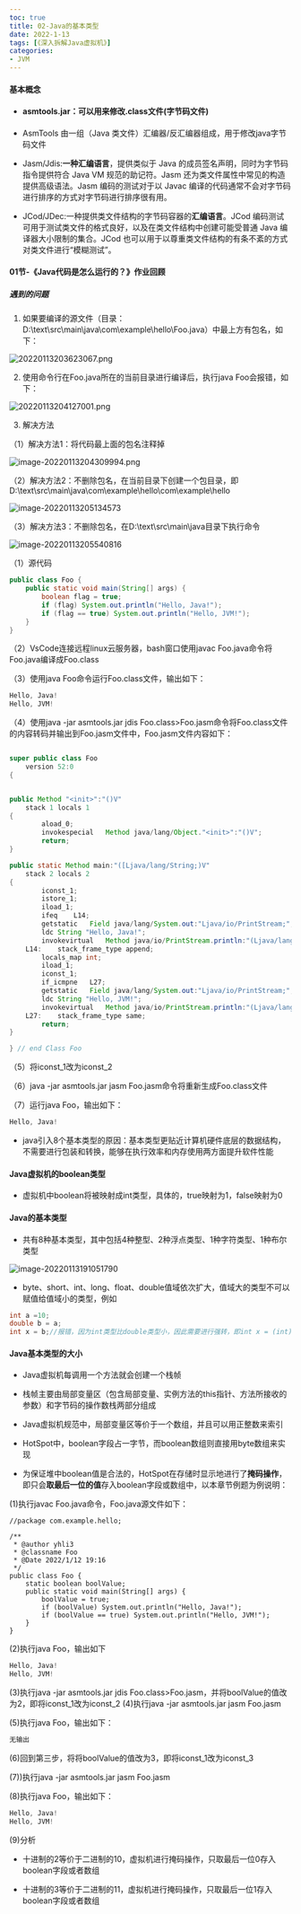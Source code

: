 ```yaml
---
toc: true
title: 02-Java的基本类型
date: 2022-1-13
tags: [《深入拆解Java虚拟机》]
categories:
- JVM
---
```


#### 基本概念

- #### asmtools.jar：可以用来修改.class文件(字节码文件)

- AsmTools 由一组（Java 类文件）汇编器/反汇编器组成，用于修改java字节码文件

- Jasm/Jdis:**一种汇编语言**，提供类似于 Java 的成员签名声明，同时为字节码指令提供符合 Java VM 规范的助记符。Jasm 还为类文件属性中常见的构造提供高级语法。Jasm 编码的测试对于以 Javac 编译的代码通常不会对字节码进行排序的方式对字节码进行排序很有用。

- JCod/JDec:一种提供类文件结构的字节码容器的**汇编语言**。JCod 编码测试可用于测试类文件的格式良好，以及在类文件结构中创建可能受普通 Java 编译器大小限制的集合。JCod 也可以用于以尊重类文件结构的有条不紊的方式对类文件进行“模糊测试”。

<!--more-->

#### 01节-《Java代码是怎么运行的？》作业回顾

##### 遇到的问题

1. 如果要编译的源文件（目录：D:\text\src\main\java\com\example\hello\Foo.java）中最上方有包名，如下：

![20220113203623067.png](https://raw.githubusercontent.com/yhli394/images/main/blog_image/%E6%B7%B1%E5%85%A5%E6%8B%86%E8%A7%A3java%E8%99%9A%E6%8B%9F%E6%9C%BA/02/image-20220113203623067.png)

2. 使用命令行在Foo.java所在的当前目录进行编译后，执行java Foo会报错，如下：

![20220113204127001.png](https://raw.githubusercontent.com/yhli394/images/main/blog_image/%E6%B7%B1%E5%85%A5%E6%8B%86%E8%A7%A3java%E8%99%9A%E6%8B%9F%E6%9C%BA/02/image-20220113204127001.png)

3. 解决方法
   
（1）解决方法1：将代码最上面的包名注释掉

![image-20220113204309994.png](https://raw.githubusercontent.com/yhli394/images/main/blog_image/%E6%B7%B1%E5%85%A5%E6%8B%86%E8%A7%A3java%E8%99%9A%E6%8B%9F%E6%9C%BA/02/image-20220113204309994.png)

（2）解决方法2：不删除包名，在当前目录下创建一个包目录，即D:\text\src\main\java\com\example\hello\com\example\hello

![image-20220113205134573](https://raw.githubusercontent.com/yhli394/images/main/blog_image/%E6%B7%B1%E5%85%A5%E6%8B%86%E8%A7%A3java%E8%99%9A%E6%8B%9F%E6%9C%BA/02/image-20220113205134573.png)

​（3）解决方法3：不删除包名，在D:\text\src\main\java目录下执行命令

![image-20220113205540816](https://raw.githubusercontent.com/yhli394/images/main/blog_image/%E6%B7%B1%E5%85%A5%E6%8B%86%E8%A7%A3java%E8%99%9A%E6%8B%9F%E6%9C%BA/02/image-20220113205540816.png)

（1）源代码

```java
public class Foo {
    public static void main(String[] args) {
        boolean flag = true;
        if (flag) System.out.println("Hello, Java!");
        if (flag == true) System.out.println("Hello, JVM!");
    }
}
```

（2）VsCode连接远程linux云服务器，bash窗口使用javac Foo.java命令将Foo.java编译成Foo.class

（3）使用java Foo命令运行Foo.class文件，输出如下：

```java
Hello, Java!
Hello, JVM!
```

（4）使用java -jar asmtools.jar jdis Foo.class>Foo.jasm命令将Foo.class文件的内容转码并输出到Foo.jasm文件中，Foo.jasm文件内容如下：

```java

super public class Foo
	version 52:0
{


public Method "<init>":"()V"
	stack 1 locals 1
{
		aload_0;
		invokespecial	Method java/lang/Object."<init>":"()V";
		return;
}

public static Method main:"([Ljava/lang/String;)V"
	stack 2 locals 2
{
		iconst_1;
		istore_1;
		iload_1;
		ifeq	L14;
		getstatic	Field java/lang/System.out:"Ljava/io/PrintStream;";
		ldc	String "Hello, Java!";
		invokevirtual	Method java/io/PrintStream.println:"(Ljava/lang/String;)V";
	L14:	stack_frame_type append;
		locals_map int;
		iload_1;
		iconst_1;
		if_icmpne	L27;
		getstatic	Field java/lang/System.out:"Ljava/io/PrintStream;";
		ldc	String "Hello, JVM!";
		invokevirtual	Method java/io/PrintStream.println:"(Ljava/lang/String;)V";
	L27:	stack_frame_type same;
		return;
}

} // end Class Foo

```

（5）将iconst_1改为iconst_2

（6）java -jar asmtools.jar jasm Foo.jasm命令将重新生成Foo.class文件

（7）运行java Foo，输出如下：

```java
Hello, Java!
```

- java引入8个基本类型的原因：基本类型更贴近计算机硬件底层的数据结构，不需要进行包装和转换，能够在执行效率和内存使用两方面提升软件性能

#### Java虚拟机的boolean类型

- 虚拟机中boolean将被映射成int类型，具体的，true映射为1，false映射为0

#### Java的基本类型

- 共有8种基本类型，其中包括4种整型、2种浮点类型、1种字符类型、1种布尔类型

![image-20220113191051790](https://raw.githubusercontent.com/yhli394/images/main/blog_image/%E6%B7%B1%E5%85%A5%E6%8B%86%E8%A7%A3java%E8%99%9A%E6%8B%9F%E6%9C%BA/02/image-20220113191051790.png)

- byte、short、int、long、float、double值域依次扩大，值域大的类型不可以赋值给值域小的类型，例如

```java
int a =10;
double b = a;
int x = b;//报错，因为int类型比double类型小，因此需要进行强转，即int x = (int)b;
```

#### Java基本类型的大小

- Java虚拟机每调用一个方法就会创建一个栈帧
- 栈帧主要由局部变量区（包含局部变量、实例方法的this指针、方法所接收的参数）和字节码的操作数栈两部分组成

- Java虚拟机规范中，局部变量区等价于一个数组，并且可以用正整数来索引

- HotSpot中，boolean字段占一字节，而boolean数组则直接用byte数组来实现
- 为保证堆中boolean值是合法的，HotSpot在存储时显示地进行了**掩码操作**，即只会**取最后一位的值**存入boolean字段或数组中，以本章节例题为例说明：

(1)执行javac Foo.java命令，Foo.java源文件如下：

```
//package com.example.hello;

/**
 * @author yhli3
 * @classname Foo
 * @Date 2022/1/12 19:16
 */
public class Foo {
    static boolean boolValue;
    public static void main(String[] args) {
        boolValue = true;
        if (boolValue) System.out.println("Hello, Java!");
        if (boolValue == true) System.out.println("Hello, JVM!");
    }
}
```

(2)执行java Foo，输出如下

```java
Hello, Java!
Hello, JVM!
```

(3)执行java -jar asmtools.jar jdis Foo.class>Foo.jasm，并将boolValue的值改为2，即将iconst_1改为iconst_2
(4)执行java -jar asmtools.jar jasm Foo.jasm

(5)执行java Foo，输出如下：

```java
无输出
```

(6)回到第三步，将将boolValue的值改为3，即将iconst_1改为iconst_3

(7))执行java -jar asmtools.jar jasm Foo.jasm

(8)执行java Foo，输出如下：

```java
Hello, Java!
Hello, JVM!
```

(9)分析

- 十进制的2等价于二进制的10，虚拟机进行掩码操作，只取最后一位0存入boolean字段或者数组

- 十进制的3等价于二进制的11，虚拟机进行掩码操作，只取最后一位1存入boolean字段或者数组



















